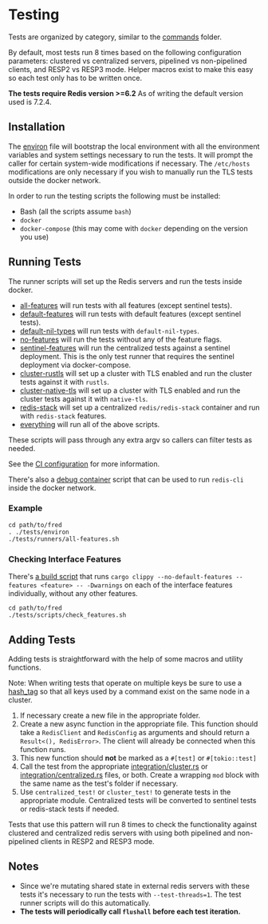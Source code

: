 # Testing

Tests are organized by category, similar to the [commands](../src/commands) folder.

By default, most tests run 8 times based on the following configuration parameters: clustered vs centralized servers,
pipelined vs non-pipelined clients, and RESP2 vs RESP3 mode. Helper macros exist to make this easy so each test only has
to be written once.

**The tests require Redis version >=6.2** As of writing the default version used is 7.2.4.

## Installation

The [environ](environ) file will bootstrap the local environment with all the environment variables and system settings
necessary to run the tests. It will prompt the caller for certain system-wide modifications if necessary.
The `/etc/hosts` modifications are only necessary if you wish to manually run the TLS tests outside the docker network.

In order to run the testing scripts the following must be installed:

* Bash (all the scripts assume `bash`)
* `docker`
* `docker-compose` (this may come with `docker` depending on the version you use)

## Running Tests

The runner scripts will set up the Redis servers and run the tests inside docker.

* [all-features](runners/all-features.sh) will run tests with all features (except sentinel tests).
* [default-features](runners/default-features.sh) will run tests with default features (except sentinel tests).
* [default-nil-types](runners/default-nil-types.sh) will run tests with `default-nil-types`.
* [no-features](runners/no-features.sh) will run the tests without any of the feature flags.
* [sentinel-features](runners/sentinel-features.sh) will run the centralized tests against a sentinel deployment. This
  is the only test runner that requires the sentinel deployment via docker-compose.
* [cluster-rustls](runners/cluster-rustls.sh) will set up a cluster with TLS enabled and run the cluster tests against
  it with `rustls`.
* [cluster-native-tls](runners/cluster-native-tls.sh) will set up a cluster with TLS enabled and run the cluster tests
  against it with `native-tls`.
* [redis-stack](runners/redis-stack.sh) will set up a centralized `redis/redis-stack` container and run
  with `redis-stack` features.
* [everything](runners/everything.sh) will run all of the above scripts.

These scripts will pass through any extra argv so callers can filter tests as needed.

See the [CI configuration](../.circleci/config.yml) for more information.

There's also a [debug container](runners/docker-bash.sh) script that can be used to run `redis-cli` inside the docker
network.

### Example

```
cd path/to/fred
. ./tests/environ
./tests/runners/all-features.sh
```

### Checking Interface Features

There's [a build script](scripts/check_features.sh) that
runs `cargo clippy --no-default-features --features <feature> -- -Dwarnings` on each of the interface
features individually, without any other features.

```
cd path/to/fred
./tests/scripts/check_features.sh
```

## Adding Tests

Adding tests is straightforward with the help of some macros and utility functions.

Note: When writing tests that operate on multiple keys be sure to use
a [hash_tag](https://redis.io/topics/cluster-spec#keys-hash-tags) so that all keys used by a command exist on the same
node in a cluster.

1. If necessary create a new file in the appropriate folder.
2. Create a new async function in the appropriate file. This function should take a `RedisClient` and `RedisConfig` as
   arguments and should return a `Result<(), RedisError>`. The client will already be connected when this function runs.
3. This new function should **not** be marked as a `#[test]` or `#[tokio::test]`
4. Call the test from the appropriate [integration/cluster.rs](integration/cluster.rs)
   or [integration/centralized.rs](integration/centralized.rs) files, or both. Create a wrapping `mod` block with the
   same name as the test's folder if necessary.
5. Use `centralized_test!` or `cluster_test!` to generate tests in the appropriate module. Centralized tests will be
   converted to sentinel tests or redis-stack tests if needed.

Tests that use this pattern will run 8 times to check the functionality against clustered and centralized redis servers
with using both pipelined and non-pipelined clients in RESP2 and RESP3 mode.

## Notes

* Since we're mutating shared state in external redis servers with these tests it's necessary to run the tests
  with `--test-threads=1`. The test runner scripts will do this automatically.
* **The tests will periodically call `flushall` before each test iteration.**
